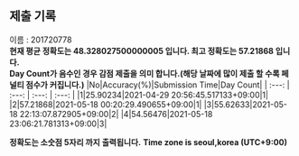 


  
## 제출 기록  
이름 : 201720778  
**현재 평균 정확도는 48.328027500000005 입니다. 최고 정확도는 57.21868 입니다.**  
**Day Count가 음수인 경우 감점 제출을 의미 합니다.(해당 날짜에 많이 제출 할 수록 페널티 점수가 커집니다.)**
|No|Accuracy(%)|Submission Time|Day Count|
| :---: | :---: | :---: | :---: |
|1|25.90234|2021-04-29 20:56:45.517133+09:00|1|
|2|57.21868|2021-05-18 00:20:29.490655+09:00|1|
|3|55.62633|2021-05-18 22:13:07.872905+09:00|2|
|4|54.56476|2021-05-18 23:06:21.781313+09:00|3|


**정확도는 소숫점 5자리 까지 출력됩니다.**
**Time zone is seoul,korea (UTC+9:00)**
